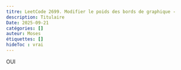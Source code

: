 ```yaml
---
titre: LeetCode 2699. Modifier le poids des bords de graphique -
description: Titulaire
Date: 2025-09-21
catégories: []
auteur: Moses
étiquettes: []
hideToc : vrai
---
```

OUI